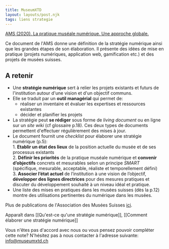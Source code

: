 ```yaml
---
title: MuseumXTD
layout: layouts/post.njk
tags: liens strategie
---
```


[AMS (2020). La pratique muséale numérique. Une approche globale.](http://msw.be/wp-content/uploads/2020/01/VMS_Digitalisierung_F_Web.pdf) 

Ce document de l'AMS donne une définition de la stratégie numérique ainsi que les grandes étapes de son élaboration. Il présente des idées de mise en pratique (projets numériques, application web, gamification etc.) et des projets de musées suisses. 


## A retenir 
- Une **stratégie numérique** sert à relier les projets existants et futurs de l'institution autour d'une vision et d'un objectif communs. 
- Elle se traduit par un **outil managérial** qui permet de:
	- réaliser un inventaire et évaluer les expertises et ressources existantes
	- décider et planifier les projets 
- La stratégie peut **se rédiger** sous forme de *living document* ou en ligne sur un *site wiki* (cf glossaire p.18). Ces deux types de documents permettent d'effectuer régulièrement des mises à jour. 
- Le document fournit une *checklist* pour élaborer une stratégie numérique (p.5):  
		1. **Etablir un état des lieux** de la position actuelle du musée et de ses processus existants  
		2. **Définir les priorités** de la pratique muséale numérique et **convenir d’objectifs** concrets et mesurables selon un principe *SMART* (spécifique, mesurable, acceptable, réaliste et temporellement défini)  
		3. **Associer l’état actuel** de l’institution à une vision de l’objectif, **développer des lignes directrices** pour des mesures pratiques et discuter du développement souhaité à un niveau idéal et pratique.   
- Une liste des mises en pratiques dans les musées suisses (dès la p.12) montre des utilisations pertinentes du numérique dans les musées.

Plus de publications de l'Association des Musées Suisses [ici](https://www.museums.ch/fr/publications/nouvelles-parutions/).


Apparaît dans [[Qu'est-ce qu'une stratégie numérique]], [[Comment élaborer une stratégie numérique]]  

Vous n'êtes pas d'accord avec nous ou vous pensez pouvoir compléter cette note? N'hésitez pas à nous contacter à l'adresse suivante: [info@museumxtd.ch](mailto:info@museumxtd.ch)